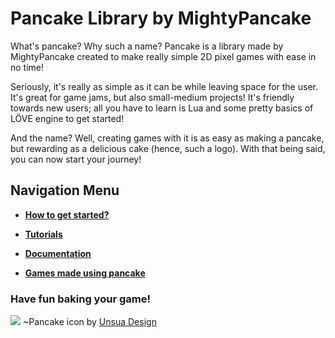 # Pancake Library by MightyPancake
What's pancake? Why such a name? Pancake is a library made by MightyPancake created to make really simple 2D pixel games with ease in no time!

Seriously, it's really as simple as it can be while leaving space for the user. It's great for game jams, but also small-medium projects! It's friendly towards new users; all you have to learn is Lua and some pretty basics of LÖVE engine to get started!

And the name? Well, creating games with it is as easy as making a pancake, but rewarding as a delicious cake (hence, such a logo). With that being said, you can now start your journey! 

## Navigation Menu
* **[How to get started?](http://mightypancake.games/tutorials/Getting_Started)**

* **[Tutorials](http://mightypancake.games/#/tutorials)**

* **[Documentation](http://mightypancake.games/#/documentation)**

* **[Games made using pancake](http://mightypancake.games/#/games)**

### **Have fun baking your game!**
![](https://i.imgur.com/tHYz95W.png) ~Pancake icon by [Unsua Design](https://www.instagram.com/unsuadesign/)

<link rel="icon" href="/YourIcon.ico" type="image/x-icon" />
